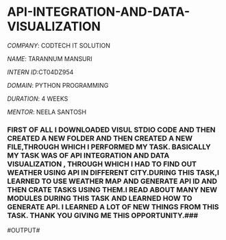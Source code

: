 # API-INTEGRATION-AND-DATA-VISUALIZATION

*COMPANY*: CODTECH IT SOLUTION

*NAME*: TARANNUM MANSURI

*INTERN ID*:CT04DZ954

*DOMAIN*: PYTHON PROGRAMMING

*DURATION*: 4 WEEKS 

*MENTOR*: NEELA SANTOSH

### FIRST OF ALL I DOWNLOADED VISUL STDIO CODE AND THEN CREATED A NEW FOLDER AND THEN CREATED A NEW FILE,THROUGH WHICH I PERFORMED MY TASK. BASICALLY MY TASK WAS OF API INTEGRATION AND DATA VISUALIZATION , THROUGH WHICH I HAD TO FIND OUT WEATHER USING API IN DIFFERENT CITY.DURING THIS TASK,I LEARNED TO USE WEATHER MAP AND GENERATE API ID AND THEN CRATE TASKS USING THEM.I READ ABOUT MANY NEW MODULES DURING THIS TASK AND LEARNED HOW TO GENERATE API. I LEARNED A LOT OF NEW THINGS FROM THIS TASK. THANK YOU GIVING ME THIS OPPORTUNITY.###


#OUTPUT#
